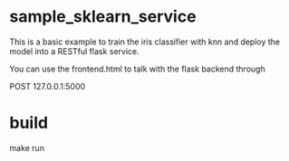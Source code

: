 # sample_sklearn_service

This is a basic example to train the iris classifier with knn and deploy the model into a RESTful flask service. 


You can use the frontend.html to talk with the flask backend through 


POST 127.0.0.1:5000


# build

make run
